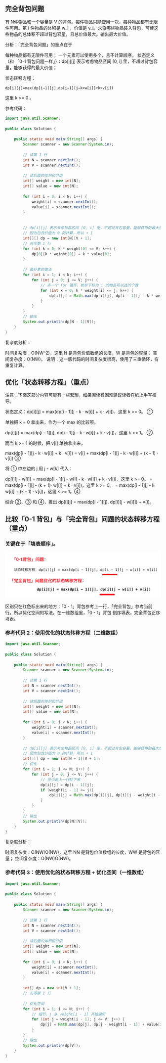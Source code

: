 ## 完全背包问题
有 N件物品和一个容量是 V 的背包。每件物品只能使用一次，每种物品都有无限件可用。第 i 件物品的体积是 w_i ，价值是 v_i。求将哪些物品装入背包，可使这些物品的总体积不超过背包容量，且总价值最大。输出最大价值。

分析：「完全背包问题」的重点在于

每种物品都有无限件可用；
一个元素可以使用多个，且不计算顺序。
状态定义（和 「0-1 背包问题一样」）：dp[i][j] 表示考虑物品区间 [0, i] 里，不超过背包容量，能够获得的最大价值；

状态转移方程：
```
dp[i][j]=max(dp[i−1][j],dp[i−1][j−k×w[i]]+k×v[i])
```
这里 k >= 0 。

参考代码：
```java
import java.util.Scanner;

public class Solution {

    public static void main(String[] args) {
        Scanner scanner = new Scanner(System.in);

        // 读第 1 行
        int N = scanner.nextInt();
        int V = scanner.nextInt();

        // 读后面的体积和价值
        int[] weight = new int[N];
        int[] value = new int[N];

        for (int i = 0; i < N; i++) {
            weight[i] = scanner.nextInt();
            value[i] = scanner.nextInt();
        }


        // dp[i][j] 表示考虑物品区间 [0, i] 里，不超过背包容量，能够获得的最大价值；
        // 因为包含价值为 0 的计算，所以 + 1
        int[][] dp = new int[N][V + 1];
        // 先写第 1 行
        for (int k = 0; k * weight[0] <= V; k++) {
            dp[0][k * weight[0]] = k * value[0];
        }

        // 最朴素的做法
        for (int i = 1; i < N; i++) {
            for (int j = 0; j <= V; j++) {
                // 多一个 for 循环，枚举下标为 i 的物品可以选的个数
                for (int k = 0; k * weight[i] <= j; k++) {
                    dp[i][j] = Math.max(dp[i][j], dp[i - 1][j - k * weight[i]] + k * value[i]);
                }
            }
        }
        // 输出
        System.out.println(dp[N - 1][V]);
    }
}

```

复杂度分析：

时间复杂度：O(NW^2)，这里 N 是背包价值数组的长度，W 是背包的容量；
空间复杂度：O(NW)。
说明：这一版代码的时间复杂度很高，使用了三重循环，有重复计算。

## 优化「状态转移方程」（重点）

注意：下面这部分内容可能有一些繁琐，如果阅读有困难建议读者在纸上手写推导。

状态定义：dp[i][j] = max(dp[i - 1][j - k · w[i]] + k · v[i])，这里 k >= 0。 ①

单独把 k = 0 拿出来，作为一个 max 的比较项。

dp[i][j] = max(dp[i - 1][j], dp[i - 1][j - k · w[i]] + k · v[i])，这里 k >= 1。 ②

而当 k >= 1 的时候，把 v[i] 单独拿出来。

max(dp[i - 1][j - k · w[i]] + k · v[i]) = v[i] + max(dp[i - 1][j - k · w[i]] + (k - 1) · v[i]) ③

将 ① 中左边的 j 用 j - w[k] 代入：

dp[i][j - w[i]] = max(dp[i - 1][j - w[i] - k · w[i]] + k · v[i])，这里 k >= 0。
= max(dp[i - 1][j - (k + 1)· w[i]] + k · v[i])，这里 k >= 0。
= max(dp[i - 1][j - k· w[i]] + (k - 1) · v[i])，这里 k >= 1。④

结合 ②、③ 和 ④，推出 dp[i][j] = max(dp[i - 1][j], dp[i][j - w[i]]) + v[i]。

## 比较「0-1 背包」与「完全背包」问题的状态转移方程（重点）

### 关键在于「填表顺序」。

![比较](./img/n_packet.jpg)

区别只在红色标出来的地方：「0 - 1」背包参考上一行，「完全背包」参考当前行。所以优化空间的写法，在一维数组里，「0 - 1」背包 倒序填表，完全背包正序填表。

### 参考代码 2：使用优化的状态转移方程（二维数组）
```java
import java.util.Scanner;

public class Solution {

    public static void main(String[] args) {
        Scanner scanner = new Scanner(System.in);

        // 读第 1 行
        int N = scanner.nextInt();
        int V = scanner.nextInt();

        // 读后面的体积和价值
        int[] weight = new int[N];
        int[] value = new int[N];

        for (int i = 0; i < N; i++) {
            weight[i] = scanner.nextInt();
            value[i] = scanner.nextInt();
        }

        // dp[i][j] 表示考虑物品区间 [0, i] 里，不超过背包容量，能够获得的最大价值；
        // 因为包含价值为 0 的计算，所以 + 1
        int[][] dp = new int[N + 1][V + 1];
        // 优化
        for (int i = 1; i <= N; i++) {
            for (int j = 0; j <= V; j++) {
                // 至少是上一行抄下来
                dp[i][j] = dp[i - 1][j];
                if (weight[i - 1] <= j){
                    dp[i][j] = Math.max(dp[i][j], dp[i][j - weight[i - 1]] + value[i - 1]);
                }
            }
        }
        // 输出
        System.out.println(dp[N][V]);
    }
}
```
复杂度分析：

时间复杂度：O(NW)O(NW)，这里 NN 是背包价值数组的长度，WW 是背包的容量；
空间复杂度：O(NW)O(NW)。

###  参考代码 3：使用优化的状态转移方程 + 优化空间（一维数组）

```java
import java.util.Scanner;

public class Solution {

    public static void main(String[] args) {
        Scanner scanner = new Scanner(System.in);

        // 读第 1 行
        int N = scanner.nextInt();
        int V = scanner.nextInt();

        // 读后面的体积和价值
        int[] weight = new int[N];
        int[] value = new int[N];

        for (int i = 0; i < N; i++) {
            weight[i] = scanner.nextInt();
            value[i] = scanner.nextInt();
        }

        int[] dp = new int[V + 1];
        // 先写第 1 行

        // 优化空间
        for (int i = 1; i <= N; i++) {
            // 细节，j 从 weight[i - 1] 开始遍历
            for (int j = weight[i - 1]; j <= V; j++) {
                dp[j] = Math.max(dp[j], dp[j - weight[i - 1]] + value[i - 1]);
            }
        }
        // 输出
        System.out.println(dp[V]);
    }
}

```
